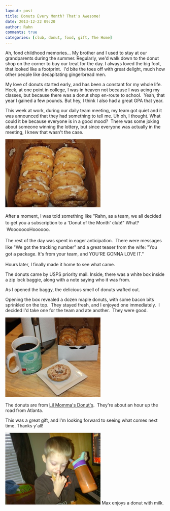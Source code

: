 ```yaml
---
layout: post
title: Donuts Every Month? That's Awesome!
date: 2013-12-22 09:20
author: Rahn
comments: true
categories: [club, donut, food, gift, The Home]
---
```

Ah, fond childhood memories... My brother and I used to stay at our grandparents during the summer. Regularly, we'd walk down to the donut shop on the corner to buy our treat for the day. I always loved the big foot, that looked like a footprint.  I'd bite the toes off with great delight, much how other people like decapitating gingerbread men.

My love of donuts started early, and has been a constant for my whole life. Heck, at one point in college, I was in heaven not because I was acing my classes, but because there was a donut shop en-route to school.  Yeah, that year I gained a few pounds. But hey, I think I also had a great GPA that year.

This week at work, during our daily team meeting, my team got quiet and it was announced that they had something to tell me. Uh oh, I thought. What could it be because everyone is in a good mood?  There was some joking about someone winning the lottery, but since everyone was actually in the meeting, I knew that wasn't the case.

<img class="alignright" alt="Donut of the month 12-2013 (1)" src="../assets/images/2013/12/Donut-of-the-month-12-2013-1-300x213.jpg" width="300" height="213" />

<span style="line-height: 1.5em;">After a moment, I was told something like "Rahn, as a team, we all decided to get you a subscription to a 'Donut of the Month' club!" What?  WoooooooHoooooo.</span>

<span style="line-height: 1.5em;">The rest of the day was spent in eager anticipation.  There were messages like "We got the tracking number" and a great teaser from the wife: "You got a package. It's from your team, and YOU'RE GONNA LOVE IT."</span>

Hours later, I finally made it home to see what came.

The donuts came by USPS priority mail. Inside, there was a white box inside a zip lock baggie, along with a note saying who it was from.

As I opened the baggy, the delicious smell of donuts wafted out.

Opening the box revealed a dozen maple donuts, with some bacon bits sprinkled on the top.  They stayed fresh, and I enjoyed one immediately.  I decided I'd take one for the team and ate another.  They were good.

<a style="text-align: center;" href="../assets/images/2013/12/Donut-of-the-month-12-2013-2.jpg"><img alt="Donut of the month 12-2013 (2)" src="../assets/images//2013/12/Donut-of-the-month-12-2013-2-300x249.jpg" width="300" height="249" /></a>

The donuts are from <a href="http://lilmommasdonuts.com/">Lil Momma's Donut's</a>.  They're about an hour up the road from Atlanta.

This was a great gift, and I'm looking forward to seeing what comes next time. Thanks y'all!

<a href="../assets/images/2013/12/Max-enjoying-donut-and-milk.jpg"><img alt="Max enjoys a donut with milk." src="../assets/images/2013/12/Max-enjoying-donut-and-milk-300x225.jpg" width="300" height="225" /></a> Max enjoys a donut with milk.
